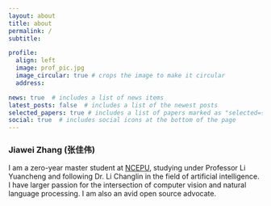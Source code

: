 ```yaml
---
layout: about
title: about
permalink: /
subtitle:

profile:
  align: left
  image: prof_pic.jpg
  image_circular: true # crops the image to make it circular
  address:

news: true  # includes a list of news items
latest_posts: false  # includes a list of the newest posts
selected_papers: true # includes a list of papers marked as "selected={true}"
social: true  # includes social icons at the bottom of the page
---
```


### **Jiawei** Zhang (张佳伟)

I am a zero-year master student at [NCEPU](https://www.ncepu.edu.cn/), studying under Professor Li Yuancheng and following Dr. Li Changlin in the field of artificial intelligence. I have larger passion for the intersection of computer vision and natural language processing. I am also an avid open source advocate.